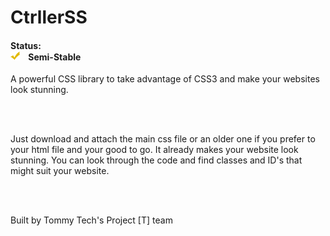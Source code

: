 <h1>CtrllerSS</h1>

<h4>Status:<br>  <img src="https://github.com/tommytechlabs/ctrllerss/blob/master/status.png?raw=true" height="15px" width="15px">&nbsp;&nbsp;&nbsp;&nbsp;Semi-Stable </h4>

<p>A powerful CSS library to take advantage of CSS3 and make your websites look stunning.</p>
<br>
<br>
<p>Just download and attach the main css file or an older one if you prefer to your html file and your good to go. It already makes your website look stunning. You can look through the code and find classes and ID's that might suit your website.</p> 
<br>
<br>
<p> Built by Tommy Tech's Project [T] team</p>